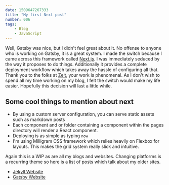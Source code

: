 ```yaml
---
date: 1509647267333
title: "My first Next post"
number: 006
tags: 
    - Blog
    - JavaScript
---
```


Well, Gatsby was nice, but I didn't feel great about it. No offense to anyone who is working on Gatsby, it is a great system. I made the switch because I came across this framework called [Next.js](https://github.com/zeit/next.js/). I was immediately seduced by the way it proposes to do things. Additionally it provides a complete deployment workflow which takes away the hassle of configuring all that. Thank you to the folks at [Zeit](https://zeit.co/), your work is phenomenal. As I don't wish to spend all my time working on my blog, I felt the switch would make my life easier. Hopefully this decision will last a little while.

## Some cool things to mention about next

- By using a custom server configuration, you can serve static assets such as markdown posts
- Each component and or folder containing a component within the pages directory will render a React component.
- Deploying is as simple as typing ``` now ```
- I'm using Milligram CSS framework which relies heavily on Flexbox for layouts. This makes the grid system really slick and intuitive.

Again this is a WIP as are all my blogs and websites. Changing platforms is a recurring theme so here is a list of posts which talk about my older sites.

- [Jekyll Website](/blog/post/001/welcome-old-jekyll-site)
- [Gatsby Website](/blog/post/001/welcome-old-jekyll-site)